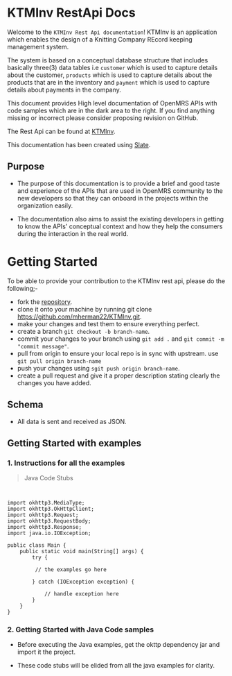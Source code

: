 # KTMInv RestApi Docs

Welcome to the `KTMInv Rest Api documentation`! KTMInv is an application which enables the design of a Knitting Company REcord keeping management system.

The system is based on a conceptual database structure that includes basically three(3) data tables i.e `customer` which is used to capture details about the customer, `products` which is used to capture details about the products that are in the inventory and `payment` which is used to capture details about payments in the company.

This document provides High level documentation of OpenMRS APIs with code samples which are in the dark area to the right. If you find anything missing or incorrect please consider proposing revision on GitHub.

The Rest Api can be found at [KTMInv](https://github.com/mherman22/KTMInv).

This documentation has been created using [Slate](https://github.com/slatedocs/slate).

## Purpose

- The purpose of this documentation is to provide a brief and good taste and experience of the APIs that are used in OpenMRS community to the new developers so that they can onboard in the projects within the organization easily.

- The documentation also aims to assist the existing developers in getting to know the APIs' conceptual context and how they help the consumers during the interaction in the real world.

# Getting Started

To be able to provide your contribution to the KTMInv rest api, please do the following;-

- fork the [repository](https://github.com/mherman22/KTMInv.git>).
- clone it onto your machine by running git clone <https://github.com/mherman22/KTMInv.git>.
- make your changes and test them to ensure everything perfect.
- create a branch `git checkout -b branch-name`.
- commit your changes to your branch using `git add .` and `git commit -m "commit message"`.
- pull from origin to ensure your local repo is in sync with upstream. use `git pull origin branch-name`
- push your changes using `sgit push origin branch-name`.
- create a pull request and give it a proper description stating clearly the changes you have added.

## Schema

- All data is sent and received as JSON.

## Getting Started with examples

### 1. Instructions for all the examples

> Java Code Stubs

```stubs


import okhttp3.MediaType;
import okhttp3.OkHttpClient;
import okhttp3.Request;
import okhttp3.RequestBody;
import okhttp3.Response;
import java.io.IOException;

public class Main {
    public static void main(String[] args) {
        try {
      
         // the examples go here
  
        } catch (IOException exception) {

            // handle exception here
        }
    }
}

```

### 2. Getting Started with Java Code samples

- Before executing the Java examples, get the okttp dependency jar and import it the project.

- These code stubs will be elided from all the java examples for clarity.

